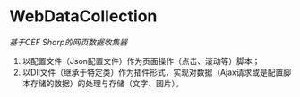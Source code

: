 # WebDataCollection
*基于CEF Sharp的网页数据收集器*

1. 以配置文件（Json配置文件）作为页面操作（点击、滚动等）脚本；
2. 以Dll文件（继承于特定类）作为插件形式，实现对数据（Ajax请求或是配置脚本存储的数据）的处理与存储（文字、图片）。
